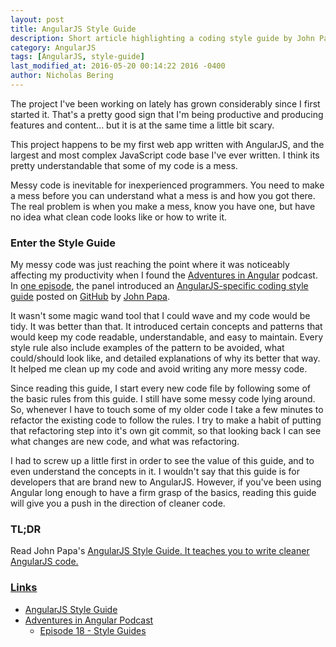 ```yaml
---
layout: post
title: AngularJS Style Guide
description: Short article highlighting a coding style guide by John Papa.  The helpful open-source guide is hosted on github.
category: AngularJS
tags: [AngularJS, style-guide]
last_modified_at: 2016-05-20 00:14:22 2016 -0400
author: Nicholas Bering
---
```


The project I've been working on lately has grown considerably since I first started it.  That's a pretty good sign that I'm being productive and producing features and content... but it is at the same time a little bit scary.

This project happens to be my first web app written with AngularJS, and the largest and most complex JavaScript code base I've ever written.  I think its pretty understandable that some of my code is a mess.

Messy code is inevitable for inexperienced programmers.  You need to make a mess before you can understand what a mess is and how you got there.  The real problem is when you make a mess, know you have one, but have no idea what clean code looks like or how to write it.

### Enter the Style Guide

My messy code was just reaching the point where it was noticeably affecting my productivity when I found the <a href="http://devchat.tv/adventures-in-angular">Adventures in Angular</a> podcast.  In <a href="http://devchat.tv/adventures-in-angular/018-aia-style-guides">one episode</a>, the panel introduced an <a href="https://github.com/johnpapa/angularjs-styleguide">AngularJS-specific coding style guide</a> posted on <a href="https://github.com/">GitHub</a> by <a href="https://github.com/johnpapa">John Papa</a>.

It wasn't some magic wand tool that I could wave and my code would be tidy. It was better than that.  It introduced certain concepts and patterns that would keep my code readable, understandable, and easy to maintain.  Every style rule also include examples of the pattern to be avoided, what could/should look like, and detailed explanations of why its better that way.  It helped me clean up my code and avoid writing any more messy code.

Since reading this guide, I start every new code file by following some of the basic rules from this guide.  I still have some messy code lying around. So, whenever I have to touch some of my older code I take a few minutes to refactor the existing code to follow the rules.  I try to make a habit of putting that refactoring step into it's own git commit, so that looking back I can see what changes are new code, and what was refactoring.

I had to screw up a little first in order to see the value of this guide, and to even understand the concepts in it.  I wouldn't say that this guide is for developers that are brand new to AngularJS. However, if you've been using Angular long enough to have a firm grasp of the basics, reading this guide will give you a push in the direction of cleaner code.

### TL;DR

Read John Papa's <a href="https://github.com/johnpapa/angularjs-styleguide">AngularJS Style Guide.  It teaches you to write cleaner AngularJS code.

### Links

* <a href="https://github.com/johnpapa/angularjs-styleguide">AngularJS Style Guide</a>
* <a href="http://devchat.tv/adventures-in-angular">Adventures in Angular Podcast</a>
  * <a href="http://devchat.tv/adventures-in-angular/018-aia-style-guides">Episode 18 - Style Guides</a>
